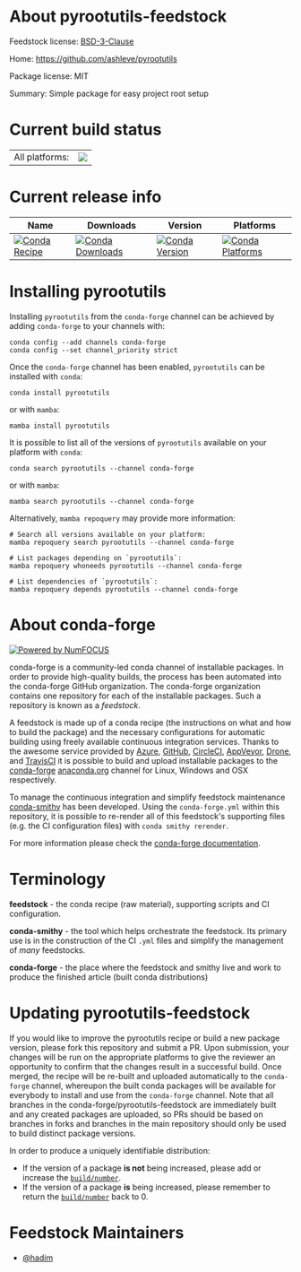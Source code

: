 About pyrootutils-feedstock
===========================

Feedstock license: [BSD-3-Clause](https://github.com/conda-forge/pyrootutils-feedstock/blob/main/LICENSE.txt)

Home: https://github.com/ashleve/pyrootutils

Package license: MIT

Summary: Simple package for easy project root setup

Current build status
====================


<table><tr><td>All platforms:</td>
    <td>
      <a href="https://dev.azure.com/conda-forge/feedstock-builds/_build/latest?definitionId=19599&branchName=main">
        <img src="https://dev.azure.com/conda-forge/feedstock-builds/_apis/build/status/pyrootutils-feedstock?branchName=main">
      </a>
    </td>
  </tr>
</table>

Current release info
====================

| Name | Downloads | Version | Platforms |
| --- | --- | --- | --- |
| [![Conda Recipe](https://img.shields.io/badge/recipe-pyrootutils-green.svg)](https://anaconda.org/conda-forge/pyrootutils) | [![Conda Downloads](https://img.shields.io/conda/dn/conda-forge/pyrootutils.svg)](https://anaconda.org/conda-forge/pyrootutils) | [![Conda Version](https://img.shields.io/conda/vn/conda-forge/pyrootutils.svg)](https://anaconda.org/conda-forge/pyrootutils) | [![Conda Platforms](https://img.shields.io/conda/pn/conda-forge/pyrootutils.svg)](https://anaconda.org/conda-forge/pyrootutils) |

Installing pyrootutils
======================

Installing `pyrootutils` from the `conda-forge` channel can be achieved by adding `conda-forge` to your channels with:

```
conda config --add channels conda-forge
conda config --set channel_priority strict
```

Once the `conda-forge` channel has been enabled, `pyrootutils` can be installed with `conda`:

```
conda install pyrootutils
```

or with `mamba`:

```
mamba install pyrootutils
```

It is possible to list all of the versions of `pyrootutils` available on your platform with `conda`:

```
conda search pyrootutils --channel conda-forge
```

or with `mamba`:

```
mamba search pyrootutils --channel conda-forge
```

Alternatively, `mamba repoquery` may provide more information:

```
# Search all versions available on your platform:
mamba repoquery search pyrootutils --channel conda-forge

# List packages depending on `pyrootutils`:
mamba repoquery whoneeds pyrootutils --channel conda-forge

# List dependencies of `pyrootutils`:
mamba repoquery depends pyrootutils --channel conda-forge
```


About conda-forge
=================

[![Powered by
NumFOCUS](https://img.shields.io/badge/powered%20by-NumFOCUS-orange.svg?style=flat&colorA=E1523D&colorB=007D8A)](https://numfocus.org)

conda-forge is a community-led conda channel of installable packages.
In order to provide high-quality builds, the process has been automated into the
conda-forge GitHub organization. The conda-forge organization contains one repository
for each of the installable packages. Such a repository is known as a *feedstock*.

A feedstock is made up of a conda recipe (the instructions on what and how to build
the package) and the necessary configurations for automatic building using freely
available continuous integration services. Thanks to the awesome service provided by
[Azure](https://azure.microsoft.com/en-us/services/devops/), [GitHub](https://github.com/),
[CircleCI](https://circleci.com/), [AppVeyor](https://www.appveyor.com/),
[Drone](https://cloud.drone.io/welcome), and [TravisCI](https://travis-ci.com/)
it is possible to build and upload installable packages to the
[conda-forge](https://anaconda.org/conda-forge) [anaconda.org](https://anaconda.org/)
channel for Linux, Windows and OSX respectively.

To manage the continuous integration and simplify feedstock maintenance
[conda-smithy](https://github.com/conda-forge/conda-smithy) has been developed.
Using the ``conda-forge.yml`` within this repository, it is possible to re-render all of
this feedstock's supporting files (e.g. the CI configuration files) with ``conda smithy rerender``.

For more information please check the [conda-forge documentation](https://conda-forge.org/docs/).

Terminology
===========

**feedstock** - the conda recipe (raw material), supporting scripts and CI configuration.

**conda-smithy** - the tool which helps orchestrate the feedstock.
                   Its primary use is in the construction of the CI ``.yml`` files
                   and simplify the management of *many* feedstocks.

**conda-forge** - the place where the feedstock and smithy live and work to
                  produce the finished article (built conda distributions)


Updating pyrootutils-feedstock
==============================

If you would like to improve the pyrootutils recipe or build a new
package version, please fork this repository and submit a PR. Upon submission,
your changes will be run on the appropriate platforms to give the reviewer an
opportunity to confirm that the changes result in a successful build. Once
merged, the recipe will be re-built and uploaded automatically to the
`conda-forge` channel, whereupon the built conda packages will be available for
everybody to install and use from the `conda-forge` channel.
Note that all branches in the conda-forge/pyrootutils-feedstock are
immediately built and any created packages are uploaded, so PRs should be based
on branches in forks and branches in the main repository should only be used to
build distinct package versions.

In order to produce a uniquely identifiable distribution:
 * If the version of a package **is not** being increased, please add or increase
   the [``build/number``](https://docs.conda.io/projects/conda-build/en/latest/resources/define-metadata.html#build-number-and-string).
 * If the version of a package **is** being increased, please remember to return
   the [``build/number``](https://docs.conda.io/projects/conda-build/en/latest/resources/define-metadata.html#build-number-and-string)
   back to 0.

Feedstock Maintainers
=====================

* [@hadim](https://github.com/hadim/)

